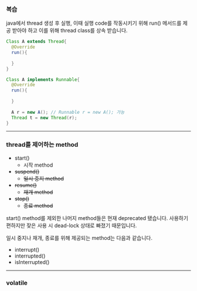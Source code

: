 ### 복습

java에서 thread 생성 후 실행, 이때 실행 code를 작동시키기 위해 run() 메서드를 제공 받아야 하고 이를 위해 thread class를 상속 받습니다.

```java
Class A extends Thread{
  @Override
  run(){
  
  }
}
```

```java
Class A implements Runnable{
  @Override
  run(){
  
  }
  
  A r = new A(); // Runnable r = new A(); 가능
  Thread t = new Thread(r);
}
```

---

### thread를 제어하는 method

- start()
  - 시작 method
- ~~suspend()~~
  - ~~일시 중지 method~~
- ~~resume()~~
  - ~~재개 method~~
- ~~stop()~~
  - ~~종료 method~~

start() method를 제외한 나머지 method들은 현재 deprecated 됐습니다. 사용하기 편하지만 잦은 사용 시 dead-lock 상태로 빠졌기 때문입니다.

일시 중지나 재개, 종료를 위해 제공되는 method는 다음과 같습니다.

- interrupt()
- interrupted()
- isInterrupted()

---

### volatile
